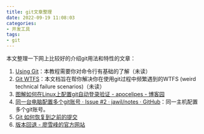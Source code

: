 ```yaml
---
title: git文章整理
date: 2022-09-19 11:08:03
categories:
- 开发工具
tags:
- git
---
```


本文整理一下网上比较好的介绍git用法和特性的文章：
<!--more-->

1. [Using Git](https://sp19.datastructur.es/materials/guides/using-git)：本教程需要你对命令行有基础的了解（未读）
2. [Git WTFS](https://sp19.datastructur.es/materials/guides/git-wtfs)：本文档旨在帮你解决你在使用git过程中频繁遇到的WTFS (weird technical failure scenarios)（未读）
3. [图解如何在Linux上配置git自动登录验证 - apocelipes - 博客园](https://www.cnblogs.com/apocelipes/p/14491762.html)
4. [同一台电脑配置多个git账号 · Issue #2 · jawil/notes · GitHub](https://github.com/jawil/notes/issues/2)：同一主机配置多个git账号。
5. [Git 如何恢复到之前的提交](https://www.freecodecamp.org/chinese/news/git-reverting-to-previous-commit-how-to-revert-to-last-commit/)
6. [版本回退 - 廖雪峰的官方网站](https://www.liaoxuefeng.com/wiki/896043488029600/897013573512192)

